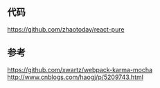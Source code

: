 ## 代码
https://github.com/zhaotoday/react-pure

## 参考
https://github.com/xwartz/webpack-karma-mocha
http://www.cnblogs.com/haogj/p/5209743.html

